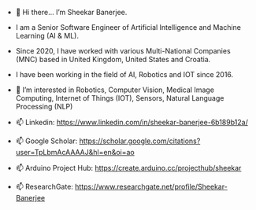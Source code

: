 - 👋  Hi there... I’m Sheekar Banerjee. 
- I am a Senior Software Engineer of Artificial Intelligence and Machine Learning (AI & ML). 
 
- Since 2020, I have worked with various Multi-National Companies (MNC) based in United Kingdom, United States and Croatia.
- I have been working in the field of AI, Robotics and IOT since 2016.
- 👀 I’m interested in Robotics, Computer Vision, Medical Image Computing, Internet of Things (IOT), Sensors, Natural Language Processing (NLP)

- 📫 Linkedin: https://www.linkedin.com/in/sheekar-banerjee-6b189b12a/
- 📫 Google Scholar: https://scholar.google.com/citations?user=TpLbmAcAAAAJ&hl=en&oi=ao
- 📫 Arduino Project Hub: https://create.arduino.cc/projecthub/sheekar
- 📫 ResearchGate: https://www.researchgate.net/profile/Sheekar-Banerjee


<!---
ac005sheekar/ac005sheekar is a ✨ special ✨ repository because its `README.md` (this file) appears on your GitHub profile.
You can click the Preview link to take a look at your changes.
--->
